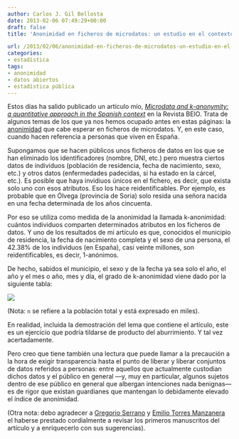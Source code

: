 ```yaml
---
author: Carlos J. Gil Bellosta
date: 2013-02-06 07:49:29+00:00
draft: false
title: 'Anonimidad en ficheros de microdatos: un estudio en el contexto español'

url: /2013/02/06/anonimidad-en-ficheros-de-microdatos-un-estudio-en-el-contexto-espanol/
categories:
- estadística
tags:
- anonimidad
- datos abiertos
- estadística pública
---
```


Estos días ha salido publicado un artículo mío, [_Microdata and k-anonymity: a quantitative approach in the Spanish context_](http://www.seio.es/BEIO/Microdata-and-k-anonymity-a-quantitative-approach-in-the-Spanish-context.html) en la Revista BEIO. Trata de algunos temas de los que ya nos hemos ocupado antes en estas páginas: la [anonimidad](http://www.datanalytics.com/blog/tag/anonimidad/) que cabe esperar en ficheros de microdatos. Y, en este caso, cuando hacen referencia a personas que viven en España.

Supongamos que se hacen públicos unos ficheros de datos en los que se han eliminado los identificadores (nombre, DNI, etc.) pero muestra ciertos datos de individuos (población de residencia, fecha de nacimiento, sexo, etc.) y otros datos (enfermedades padecidas, si ha estado en la cárcel, etc.). Es posible que haya invidiuos únicos en el fichero, es decir, que exista solo uno con esos atributos. Eso los hace reidentificables. Por ejemplo, es probable que en Ólvega (provincia de Soria) solo resida una señora nacida en una fecha determinada de los años cincuenta.

Por eso se utiliza como medida de la anonimidad la llamada k-anonimidad: cuántos individuos comparten determinados atributos en los ficheros de datos. Y uno de los resultados de mi artículo es que, conocidos el municipio de residencia, la fecha de nacimiento completa y el sexo de una persona, el 42.38% de los individuos (en España), casi veinte millones, son reidentificables, es decir, 1-anónimos.

De hecho, sabidos el municipio, el sexo y de la fecha ya sea solo el año, el año y el mes o año, mes y día, el grado de k-anonimidad viene dado por la siguiente tabla:

[![](/wp-uploads/2013/02/k_anonimidad_espana.png)
](/wp-uploads/2013/02/k_anonimidad_espana.png)

(Nota: `n` se refiere a la población total y está expresado en miles).

En realidad, incluida la demostración del lema que contiene el artículo, este es un ejercicio que podría tildarse de producto del aburrimiento. Y tal vez acertadamente.

Pero creo que tiene también una lectura que puede llamar a la precaución a la hora de exigir transparencia hasta el punto de liberar y liberar conjuntos de datos referidos a personas: entre aquellos que actualmente custodian dichos datos y el público en general —y, muy en particular, algunos sujetos dentro de ese público en general que albergan intenciones nada benignas— es de rigor que existan guardianes que mantengan lo debidamente elevado el índice de anonimidad.

(Otra nota: debo agradecer a [Gregorio Serrano](http://www.grserrano.es/) y [Emilio Torres Manzanera](https://directo.uniovi.es/catalogo/DetalleProfesor.asp?idprofesor=28365) el haberse prestado cordialmente a revisar los primeros manuscritos del artículo y a enriquecerlo con sus sugerencias).
